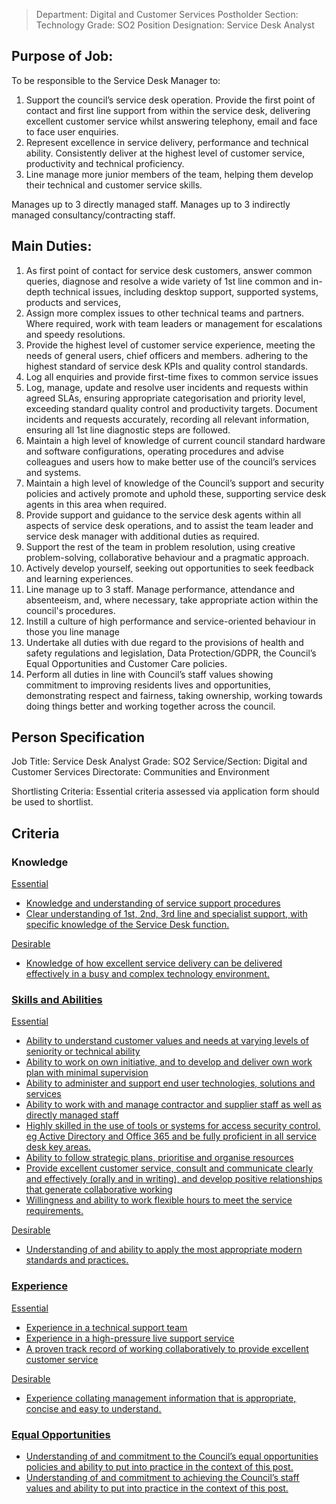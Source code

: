 


>Department: Digital and Customer Services
>Postholder Section: Technology
>Grade: SO2
>Position Designation: Service Desk Analyst

## Purpose of Job:
To be responsible to the Service Desk Manager to:
1.  Support the council’s service desk operation. Provide the first point of contact and first line support from within the service desk, delivering excellent customer service whilst answering telephony, email and face to face user enquiries.    
2.  Represent excellence in service delivery, performance and technical ability. Consistently deliver at the highest level of customer service, productivity and technical proficiency.    
3.  Line manage more junior members of the team, helping them develop their technical and customer service skills.

Manages up to 3 directly managed staff.
Manages up to 3 indirectly managed consultancy/contracting staff.

## Main Duties:
1.  As first point of contact for service desk customers, answer common queries, diagnose and resolve a wide variety of 1st line common and in-depth technical issues, including desktop support, supported systems, products and services,    
2.  Assign more complex issues to other technical teams and partners. Where required, work with team leaders or management for escalations and speedy resolutions.    
3.  Provide the highest level of customer service experience, meeting the needs of general users, chief officers and members. adhering to the highest standard of service desk KPIs and quality control standards.    
4.  Log all enquiries and provide first-time fixes to common service issues    
5.  Log, manage, update and resolve user incidents and requests within agreed SLAs, ensuring appropriate categorisation and priority level, exceeding standard quality control and productivity targets. Document incidents and requests accurately, recording all relevant information, ensuring all 1st line diagnostic steps are followed.    
6.  Maintain a high level of knowledge of current council standard hardware and software configurations, operating procedures and advise colleagues and users how to make better use of the council’s services and systems.    
7.  Maintain a high level of knowledge of the Council’s support and security policies and actively promote and uphold these, supporting service desk agents in this area when required.    
8.  Provide support and guidance to the service desk agents within all aspects of service desk operations, and to assist the team leader and service desk manager with additional duties as required.   
9.  Support the rest of the team in problem resolution, using creative problem-solving, collaborative behaviour and a pragmatic approach.    
10.  Actively develop yourself, seeking out opportunities to seek feedback and learning experiences.    
11.  Line manage up to 3 staff. Manage performance, attendance and absenteeism, and, where necessary, take appropriate action within the council's procedures.    
12.  Instill a culture of high performance and service-oriented behaviour in those you line manage    
13.  Undertake all duties with due regard to the provisions of health and safety regulations and legislation, Data Protection/GDPR, the Council’s Equal Opportunities and Customer Care policies.    
14.  Perform all duties in line with Council’s staff values showing commitment to improving residents lives and opportunities, demonstrating respect and fairness, taking ownership, working towards doing things better and working together across the council.

## Person Specification
Job Title: Service Desk Analyst
Grade: SO2
Service/Section: Digital and Customer Services
Directorate: Communities and Environment

Shortlisting Criteria: Essential criteria assessed via application form should be used to shortlist.

## Criteria
### Knowledge
<u>Essential
-   Knowledge and understanding of service support procedures    
-   Clear understanding of 1st, 2nd, 3rd line and specialist support, with specific knowledge of the Service Desk function.  

<u>Desirable
-   Knowledge of how excellent service delivery can be delivered effectively in a busy and complex technology environment.

### Skills and Abilities
<u>Essential
-   Ability to understand customer values and needs at varying levels of seniority or technical ability
-   Ability to work on own initiative, and to develop and deliver own work plan with minimal supervision    
-   Ability to administer and support end user technologies, solutions and services    
-   Ability to work with and manage contractor and supplier staff as well as directly managed staff    
-   Highly skilled in the use of tools or systems for access security control, eg Active Directory and Office 365 and be fully proficient in all service desk key areas.    
-   Ability to follow strategic plans, prioritise and organise resources    
-   Provide excellent customer service, consult and communicate clearly and effectively (orally and in writing), and develop positive relationships that generate collaborative working    
-   Willingness and ability to work flexible hours to meet the service requirements.

<u>Desirable
-   Understanding of and ability to apply the most appropriate modern standards and practices.

### Experience
<u>Essential
-   Experience in a technical support team    
-   Experience in a high-pressure live support service    
-   A proven track record of working collaboratively to provide excellent customer service

<u>Desirable
-   Experience collating management information that is appropriate, concise and easy to understand.

### Equal Opportunities
-   Understanding of and commitment to the Council’s equal opportunities policies and ability to put into practice in the context of this post.    
-   Understanding of and commitment to achieving the Council’s staff values and ability to put into practice in the context of this post.
